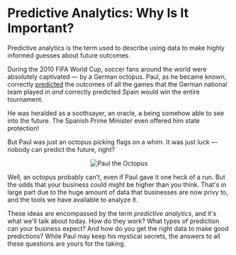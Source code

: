 # Predictive Analytics: Why Is It Important?

Predictive analytics is the term used to describe using data to make highly informed guesses about future outcomes.

During the 2010 FIFA World Cup, soccer fans around the world were absolutely captivated — by a German octopus. Paul, as he became known, correctly [predicted](https://en.wikipedia.org/wiki/Paul_the_Octopus) the outcomes of all the games that the German national team played in *and* correctly predicted Spain would win the entire tournament. 

He was heralded as a soothsayer, an oracle, a being somehow able to see into the future. The Spanish Prime Minister even offered him state protection! 

But Paul was just an octopus picking flags on a whim. It was just luck — nobody can predict the future, right?

<center>
<img src="https://cdn.auth0.com/blog/predictive-analysis/paul-the-octopus.jpg" alt="Paul the Octopus" />
</center>


Well, an octopus probably can't, even if Paul gave it one heck of a run. But the odds that your business could might be higher than you think. That's in large part due to the huge amount of data that businesses are now privy to, and the tools we have available to analyze it. 

These ideas are encompassed by the term *predictive analytics*, and it's what we'll talk about today. How do they work? What types of prediction can your business expect? And how do you get the right data to make good predictions? While Paul may keep his mystical secrets, the answers to all these questions are yours for the taking.